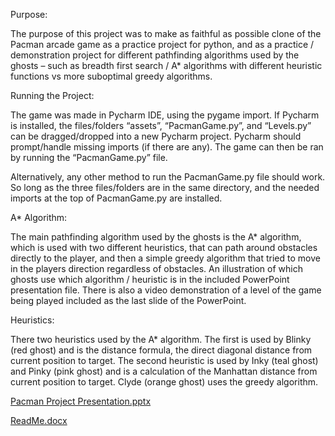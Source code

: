 
Purpose: 

The purpose of this project was to make as faithful as possible clone of the Pacman arcade game as a practice project for python, and as a practice / demonstration project for different pathfinding algorithms used by the ghosts – such as breadth first search / A* algorithms with different heuristic functions vs more suboptimal greedy algorithms. 


Running the Project:

The game was made in Pycharm IDE, using the pygame import. If Pycharm is installed, the files/folders “assets”, “PacmanGame.py”, and “Levels.py” can be dragged/dropped into a new Pycharm project. Pycharm should prompt/handle missing imports (if there are any). The game can then be ran by running the “PacmanGame.py” file.

Alternatively, any other method to run the PacmanGame.py file should work. So long as the three files/folders are in the same directory, and the needed imports at the top of PacmanGame.py are installed.


A* Algorithm:

The main pathfinding algorithm used by the ghosts is the A* algorithm, which is used with two different heuristics, that can path around obstacles directly to the player, and then a simple greedy algorithm that tried to move in the players direction regardless of obstacles. An illustration of which ghosts use which algorithm / heuristic is in the included PowerPoint presentation file. There is also a video demonstration of a level of the game being played included as the last slide of the PowerPoint.

Heuristics:

There two heuristics used by the A* algorithm. The first is used by Blinky (red ghost) and is the distance formula, the direct diagonal distance from current position to target. The second heuristic is used by Inky (teal ghost) and Pinky (pink ghost) and is a calculation of the Manhattan distance from current position to target. Clyde (orange ghost) uses the greedy algorithm.


[Pacman Project Presentation.pptx](https://github.com/user-attachments/files/16789961/Pacman.Project.Presentation.pptx)


[ReadMe.docx](https://github.com/user-attachments/files/16789998/ReadMe.docx)
